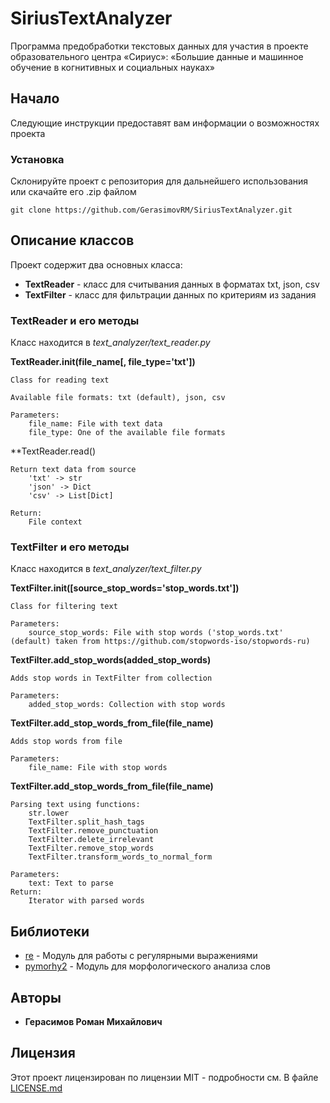 # SiriusTextAnalyzer

Программа предобработки текстовых данных для участия в проекте образовательного центра «Сириус»: «Большие данные и машинное обучение в когнитивных и социальных науках»

## Начало

Следующие инструкции предоставят вам информации о возможностях проекта


### Установка

Склонируйте проект с репозитория для дальнейшего использования или скачайте его .zip файлом

```
git clone https://github.com/GerasimovRM/SiriusTextAnalyzer.git
```


## Описание классов

Проект содержит два основных класса:

* **TextReader** - класс для считывания данных в форматах txt, json, csv
* **TextFilter** - класс для фильтрации данных по критериям из задания


### TextReader и его методы

Класс находится в *text_analyzer/text_reader.py*

**TextReader.init(file_name[, file_type='txt'])**

```
Class for reading text

Available file formats: txt (default), json, csv

Parameters:
	file_name: File with text data
	file_type: One of the available file formats
```

**TextReader.read()

```
Return text data from source
	'txt' -> str
	'json' -> Dict
	'csv' -> List[Dict]

Return:
	File context
```

### TextFilter и его методы

Класс находится в *text_analyzer/text_filter.py*

**TextFilter.init([source_stop_words='stop_words.txt'])**

```
Class for filtering text

Parameters:
	source_stop_words: File with stop words ('stop_words.txt' (default) taken from https://github.com/stopwords-iso/stopwords-ru)
```

**TextFilter.add_stop_words(added_stop_words)**

```
Adds stop words in TextFilter from collection

Parameters:
	added_stop_words: Collection with stop words
```

**TextFilter.add_stop_words_from_file(file_name)**

```
Adds stop words from file

Parameters:
	file_name: File with stop words
```

**TextFilter.add_stop_words_from_file(file_name)**

```
Parsing text using functions:
	str.lower
	TextFilter.split_hash_tags
	TextFilter.remove_punctuation
	TextFilter.delete_irrelevant
	TextFilter.remove_stop_words
	TextFilter.transform_words_to_normal_form	

Parameters:
	text: Text to parse
Return:
	Iterator with parsed words
```




## Библиотеки

* [re](https://docs.python.org/3/library/re.html) - Модуль для работы с регулярными выражениями
* [pymorhy2](https://pymorphy2.readthedocs.io/en/latest/) - Модуль для морфологического анализа слов


## Авторы

* **Герасимов Роман Михайлович**

## Лицензия

Этот проект лицензирован по лицензии MIT - подробности см. В файле [LICENSE.md](LICENSE.md)